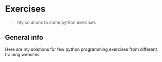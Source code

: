 # Exercises
> My solutions to some python exercises

## General info
Here are my solutions for few python programming exercises from different training websites